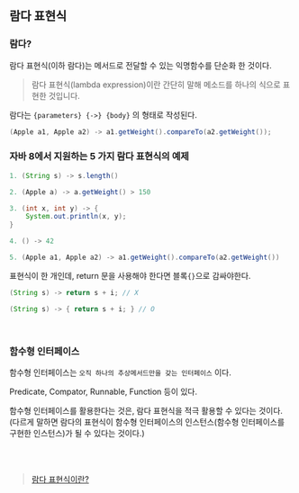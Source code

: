 ## 람다 표현식

### 람다?

람다 표현식(이하 람다)는 메서드로 전달할 수 있는 익명함수를 단순화 한 것이다.

> 람다 표현식(lambda expression)이란 간단히 말해 메소드를 하나의 식으로 표현한 것입니다.

람다는 `{parameters} {->} {body}` 의 형태로 작성된다.

```java
(Apple a1, Apple a2) -> a1.getWeight().compareTo(a2.getWeight());
```

### 자바 8에서 지원하는 5 가지 람다 표현식의 예제

```java
1. (String s) -> s.length()

2. (Apple a) -> a.getWeight() > 150

3. (int x, int y) -> {
    System.out.println(x, y);
}

4. () -> 42

5. (Apple a1, Apple a2) -> a1.getWeight().compareTo(a2.getWeight())
```

표현식이 한 개인데, return 문을 사용해야 한다면 블록`{}`으로 감싸야한다.

```java
(String s) -> return s + i; // X

(String s) -> { return s + i; } // O
```

<br>

### 함수형 인터페이스

함수형 인터페이스는 `오직 하나의 추상메서드만을 갖는 인터페이스` 이다.

Predicate, Compator, Runnable, Function 등이 있다.

함수형 인터페이스를 활용한다는 것은, 람다 표현식을 적극 활용할 수 있다는 것이다. (다르게 말하면 람다의 표현식이 함수형 인터페이스의 인스턴스(함수형 인터페이스를 구현한 인스턴스)가 될 수 있다는 것이다.)

<br><br>

> [람다 표현식이란?](https://tcpschool.com/java/java_lambda_concept)